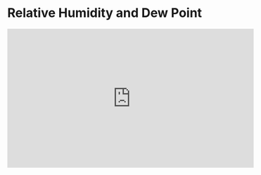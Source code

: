# Relative Humidity and Dew Point
<iframe width="560" height="315" src="https://www.youtube.com/embed/EpoxTpM5ENc" title="YouTube video player" frameborder="0" allow="accelerometer; autoplay; clipboard-write; encrypted-media; gyroscope; picture-in-picture" allowfullscreen></iframe>
